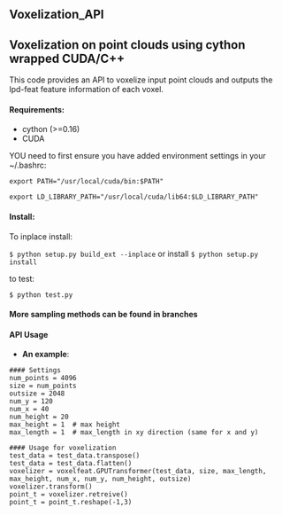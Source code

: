 ## Voxelization_API

## Voxelization on point clouds using cython wrapped CUDA/C++
This code provides an API to voxelize input point clouds and outputs the lpd-feat feature information of each voxel.

#### Requirements:
* cython (>=0.16)
* CUDA

YOU need to first ensure you have added environment settings in your ~/.bashrc:

`export PATH="/usr/local/cuda/bin:$PATH"`

`export LD_LIBRARY_PATH="/usr/local/cuda/lib64:$LD_LIBRARY_PATH"`

#### Install:

To inplace install:

`$ python setup.py build_ext --inplace`
or install
`$ python setup.py install`

to test:

`$ python test.py`

#### More sampling methods can be found in branches

#### API Usage

* **An example**:

```
#### Settings
num_points = 4096
size = num_points
outsize = 2048
num_y = 120
num_x = 40
num_height = 20
max_height = 1  # max height
max_length = 1  # max_length in xy direction (same for x and y)

#### Usage for voxelization
test_data = test_data.transpose()
test_data = test_data.flatten()
voxelizer = voxelfeat.GPUTransformer(test_data, size, max_length, max_height, num_x, num_y, num_height, outsize)
voxelizer.transform()
point_t = voxelizer.retreive()
point_t = point_t.reshape(-1,3)
```
